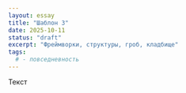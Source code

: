 ```yaml
---
layout: essay
title: "Шаблон 3"
date: 2025-10-11
status: "draft"
excerpt: "Фреймворки, структуры, гроб, кладбище"
tags:
  # - повседневность
---
```


Текст

